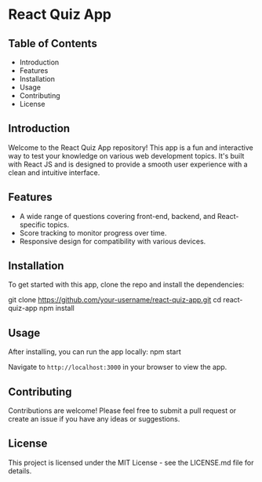 # React Quiz App

## Table of Contents
- Introduction
- Features
- Installation
- Usage
- Contributing
- License

## Introduction
Welcome to the React Quiz App repository! This app is a fun and interactive way to test your knowledge on various web development topics. It's built with React JS and is designed to provide a smooth user experience with a clean and intuitive interface.

## Features
- A wide range of questions covering front-end, backend, and React-specific topics.
- Score tracking to monitor progress over time.
- Responsive design for compatibility with various devices.

## Installation
To get started with this app, clone the repo and install the dependencies:

git clone https://github.com/your-username/react-quiz-app.git cd react-quiz-app npm install


## Usage
After installing, you can run the app locally:
npm start

Navigate to `http://localhost:3000` in your browser to view the app.

## Contributing
Contributions are welcome! Please feel free to submit a pull request or create an issue if you have any ideas or suggestions.

## License
This project is licensed under the MIT License - see the LICENSE.md file for details.



